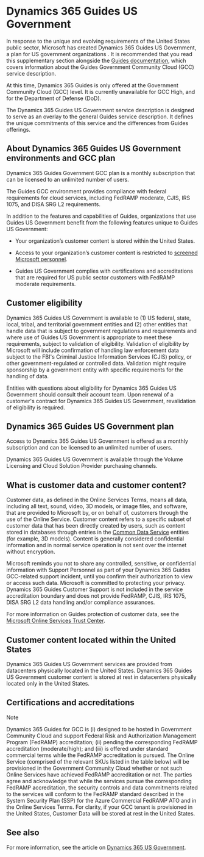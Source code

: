 

# Dynamics 365 Guides US Government

In response to the unique and evolving requirements of the United States public sector, Microsoft has created Dynamics 365 Guides US Government, a plan for US government 
organizations . It is recommended that you read this supplementary section alongside the [Guides documentation](https://docs.microsoft.com/dynamics365/mixed-reality/guides/), which covers information about the Guides Government 
Community Cloud (GCC) service description. 

At this time, Dynamics 365 Guides is only offered at the Government Community Cloud (GCC) level. It is currently unavailable for GCC High, and for the Department of Defense 
(DoD).  

The Dynamics 365 Guides US Government service description is designed to serve as an overlay to the general Guides service description. It defines the unique commitments 
of this service and the differences from Guides offerings.

## About Dynamics 365 Guides US Government environments and GCC plan

Dynamics 365 Guides Government GCC plan is a monthly subscription that can be licensed to an unlimited number of users.

The Guides GCC environment provides compliance with federal requirements for cloud services, including FedRAMP moderate, CJIS, IRS 1075, and DISA SRG L2 requirements.

In addition to the features and capabilities of Guides, organizations that use Guides US Government benefit from the following features unique to Guides US Government:

- Your organization’s customer content is stored within the United States.

- Access to your organization’s customer content is restricted to [screened Microsoft personnel](https://docs.microsoft.com/power-platform/admin/microsoft-dynamics-365-government#restricted-data-access-by-administrators ).

- Guides US Government complies with certifications and accreditations that are required for US public sector customers with FedRAMP moderate requirements.

## Customer eligibility

Dynamics 365 Guides US Government is available to (1) US federal, state, local, tribal, and territorial government entities and (2) other entities that handle data that is 
subject to government regulations and requirements and where use of Guides US Government is appropriate to meet these requirements, subject to validation of eligibility. 
Validation of eligibility by Microsoft will include confirmation of handling law enforcement data subject to the FBI's Criminal Justice Information Services (CJIS) policy, 
or other government-regulated or controlled data. Validation might require sponsorship by a government entity with specific requirements for the handling of data.

Entities with questions about eligibility for Dynamics 365 Guides US Government should consult their account team. Upon renewal of a customer's contract for Dynamics 
365 Guides US Government, revalidation of eligibility is required.

## Dynamics 365 Guides US Government plan

Access to Dynamics 365 Guides US Government is offered as a monthly subscription and can be licensed to an unlimited number of users.

Dynamics 365 Guides US Government is available through the Volume Licensing and Cloud Solution Provider purchasing channels. 

## What is customer data and customer content?

Customer data, as defined in the Online Services Terms, means all data, including all text, sound, video, 3D models, or image files, and software, that are provided to 
Microsoft by, or on behalf of, customers through the use of the Online Service. Customer content refers to a specific subset of customer data that has been directly 
created by users, such as content stored in databases through entries in the [Common Data Service](https://docs.microsoft.com/powerapps/maker/common-data-service/data-platform-intro) entities (for example, 3D models). Content is generally considered 
confidential information and in normal service operation is not sent over the internet without encryption.

Microsoft reminds you not to share any controlled, sensitive, or confidential information with Support Personnel as part of your Dynamics 365 Guides GCC-related support 
incident, until you confirm their authorization to view or access such data. Microsoft is committed to protecting your privacy. Dynamics 365 Guides Customer Support 
is not included in the service accreditation boundary and does not provide FedRAMP, CJIS, IRS 1075, DISA SRG L2 data handling and/or compliance assurances.

For more information on Guides protection of customer data, see the [Microsoft Online Services Trust Center](https://www.microsoft.com/trustcenter/cloudservices/business-application-platform/default.aspx). 

## Customer content located within the United States

Dynamics 365 Guides US Government services are provided from datacenters physically located in the United States. Dynamics 365 Guides US Government customer content is 
stored at rest in datacenters physically located only in the United States.

## Certifications and accreditations

> [!NOTE]
> Dynamics 365 Guides for GCC is (i) designed to be hosted in Government Community Cloud and support Federal Risk and Authorization Management Program (FedRAMP) 
accreditation; (ii) pending the corresponding FedRAMP accreditation (moderate/high); and (iii) is offered under standard commercial terms while the FedRAMP accreditation 
is pursued. The Online Service (comprised of the relevant SKUs listed in the table below) will be provisioned in the Government Community Cloud whether or not such Online 
Services have achieved FedRAMP accreditation or not. The parties agree and acknowledge that while the services pursue the corresponding FedRAMP accreditation, the security 
controls and data commitments related to the services will conform to the FedRAMP standard described in the System Security Plan (SSP) for the Azure Commercial FedRAMP ATO 
and in the Online Services Terms. For clarity, if your GCC tenant is provisioned in the United States, Customer Data will be stored at rest in the United States. 

## See also

For more information, see the article on [Dynamics 365 US Government](https://docs.microsoft.com/power-platform/admin/microsoft-dynamics-365-government).
